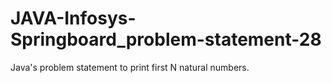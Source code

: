 # JAVA-Infosys-Springboard_problem-statement-28
Java's problem statement to print first N natural numbers.
